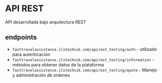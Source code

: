 # API REST 

API desarrollada bajo arquitectura REST

## endpoints

* `fasttravelassistance.ilstechnik.com/apirest_testing/auth` - utilizado para autenticación
* `fasttravelassistance.ilstechnik.com/apirest_testing/information` - métodos para obtener datos de la plataforma
* `fasttravelassistance.ilstechnik.com/apirest_testing/quote` - Manejo y administración de ordenes
